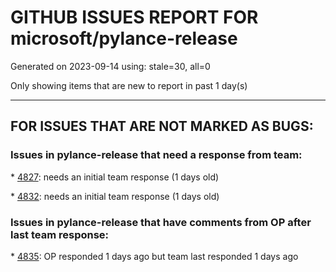 
# GITHUB ISSUES REPORT FOR microsoft/pylance-release


Generated on 2023-09-14 using: stale=30, all=0


Only showing items that are new to report in past 1 day(s)


---

## FOR ISSUES THAT ARE NOT MARKED AS BUGS:


### Issues in pylance-release that need a response from team:


\* [4827](https://github.com/microsoft/pylance-release/issues/4827 "Usage count above symbol names"): needs an initial team response (1 days old)

\* [4832](https://github.com/microsoft/pylance-release/issues/4832 "slots broken again"): needs an initial team response (1 days old)

### Issues in pylance-release that have comments from OP after last team response:


\* [4835](https://github.com/microsoft/pylance-release/issues/4835 "Fix all command no longer removes unused imports"): OP responded 1 days ago but team last responded 1 days ago
